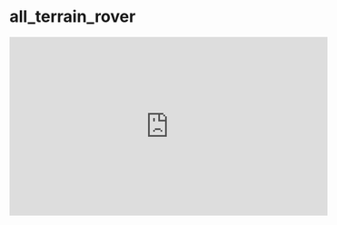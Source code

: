 # all_terrain_rover

<iframe width="560" height="315" src="https://www.youtube.com/embed/klgijVYz34E" frameborder="0" allow="accelerometer; autoplay; encrypted-media; gyroscope; picture-in-picture" allowfullscreen></iframe>
